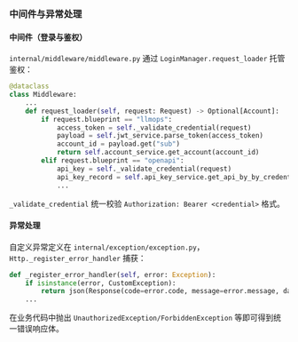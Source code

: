 ### 中间件与异常处理

#### 中间件（登录与鉴权）
`internal/middleware/middleware.py` 通过 `LoginManager.request_loader` 托管鉴权：

```19:33:/home/breath/projects/llmops/imooc-llmops-api/internal/middleware/middleware.py
@dataclass
class Middleware:
    ...
    def request_loader(self, request: Request) -> Optional[Account]:
        if request.blueprint == "llmops":
            access_token = self._validate_credential(request)
            payload = self.jwt_service.parse_token(access_token)
            account_id = payload.get("sub")
            return self.account_service.get_account(account_id)
        elif request.blueprint == "openapi":
            api_key = self._validate_credential(request)
            api_key_record = self.api_key_service.get_api_by_by_credential(api_key)
            ...
```

`_validate_credential` 统一校验 `Authorization: Bearer <credential>` 格式。

#### 异常处理
自定义异常定义在 `internal/exception/exception.py`，`Http._register_error_handler` 捕获：

```73:93:/home/breath/projects/llmops/imooc-llmops-api/internal/server/http.py
def _register_error_handler(self, error: Exception):
    if isinstance(error, CustomException):
        return json(Response(code=error.code, message=error.message, data=error.data or {}))
    ...
```

在业务代码中抛出 `UnauthorizedException/ForbiddenException` 等即可得到统一错误响应体。


